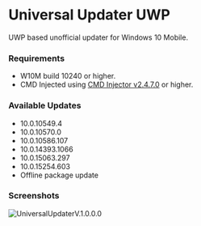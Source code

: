 # Universal Updater UWP
UWP based unofficial updater for Windows 10 Mobile.

### Requirements
* W10M build 10240 or higher.
* CMD Injected using [CMD Injector v2.4.7.0](https://github.com/fadilfadz01/CMD.Injector) or higher.

### Available Updates
* 10.0.10549.4
* 10.0.10570.0
* 10.0.10586.107
* 10.0.14393.1066
* 10.0.15063.297
* 10.0.15254.603
* Offline package update

### Screenshots
![UniversalUpdaterV.1.0.0.0](https://user-images.githubusercontent.com/66063294/184837374-40f4f5b2-f48d-46c1-8967-65c62a8bf558.png)

